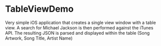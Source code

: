 # TableViewDemo

Very simple iOS application that creates a single view window with a table view.
A search for Michael Jackson is then performed against the iTunes API.
The resulting JSON is parsed and displayed within the table (Song Artwork, Song Title, Artist Name)
